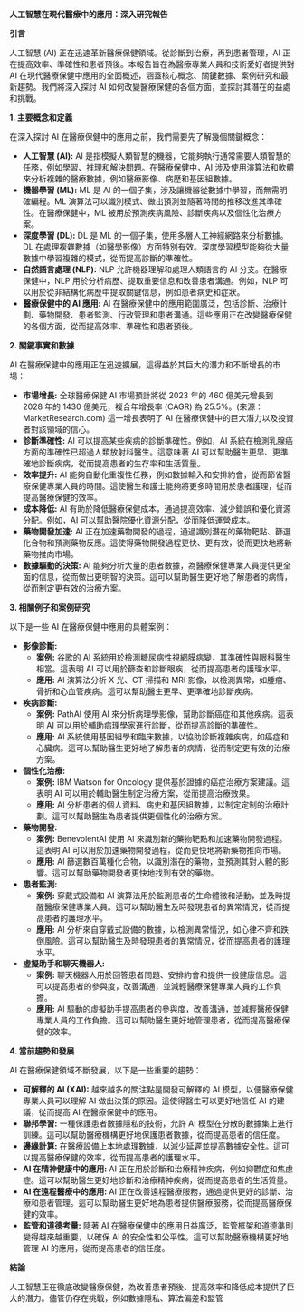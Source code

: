 **人工智慧在現代醫療中的應用：深入研究報告**

**引言**

人工智慧 (AI) 正在迅速革新醫療保健領域。從診斷到治療，再到患者管理，AI 正在提高效率、準確性和患者預後。本報告旨在為醫療專業人員和技術愛好者提供對 AI 在現代醫療保健中應用的全面概述，涵蓋核心概念、關鍵數據、案例研究和最新趨勢。我們將深入探討 AI 如何改變醫療保健的各個方面，並探討其潛在的益處和挑戰。

**1. 主要概念和定義**

在深入探討 AI 在醫療保健中的應用之前，我們需要先了解幾個關鍵概念：

*   **人工智慧 (AI):** AI 是指模擬人類智慧的機器，它能夠執行通常需要人類智慧的任務，例如學習、推理和解決問題。在醫療保健中，AI 涉及使用演算法和軟體來分析複雜的醫療數據，例如醫療影像、病歷和基因組數據。
*   **機器學習 (ML):** ML 是 AI 的一個子集，涉及讓機器從數據中學習，而無需明確編程。ML 演算法可以識別模式、做出預測並隨著時間的推移改進其準確性。在醫療保健中，ML 被用於預測疾病風險、診斷疾病以及個性化治療方案。
*   **深度學習 (DL):** DL 是 ML 的一個子集，使用多層人工神經網路來分析數據。DL 在處理複雜數據（如醫學影像）方面特別有效。深度學習模型能夠從大量數據中學習複雜的模式，從而提高診斷的準確性。
*   **自然語言處理 (NLP):** NLP 允許機器理解和處理人類語言的 AI 分支。在醫療保健中，NLP 用於分析病歷、提取重要信息和改善患者溝通。例如，NLP 可以用於從非結構化病歷中提取關鍵信息，例如患者病史和症狀。
*   **醫療保健中的 AI 應用:** AI 在醫療保健中的應用範圍廣泛，包括診斷、治療計劃、藥物開發、患者監測、行政管理和患者溝通。這些應用正在改變醫療保健的各個方面，從而提高效率、準確性和患者預後。

**2. 關鍵事實和數據**

AI 在醫療保健中的應用正在迅速擴展，這得益於其巨大的潛力和不斷增長的市場：

*   **市場增長:** 全球醫療保健 AI 市場預計將從 2023 年的 460 億美元增長到 2028 年的 1430 億美元，複合年增長率 (CAGR) 為 25.5%。(來源：MarketResearch.com) 這一增長表明了 AI 在醫療保健中的巨大潛力以及投資者對該領域的信心。
*   **診斷準確性:** AI 可以提高某些疾病的診斷準確性。例如，AI 系統在檢測乳腺癌方面的準確性已超過人類放射科醫生。這意味著 AI 可以幫助醫生更早、更準確地診斷疾病，從而提高患者的生存率和生活質量。
*   **效率提升:** AI 能夠自動化重複性任務，例如數據輸入和安排約會，從而節省醫療保健專業人員的時間。這使醫生和護士能夠將更多時間用於患者護理，從而提高醫療保健的效率。
*   **成本降低:** AI 有助於降低醫療保健成本，通過提高效率、減少錯誤和優化資源分配。例如，AI 可以幫助醫院優化資源分配，從而降低運營成本。
*   **藥物開發加速:** AI 正在加速藥物開發的過程，通過識別潛在的藥物靶點、篩選化合物和預測藥物反應。這使得藥物開發過程更快、更有效，從而更快地將新藥物推向市場。
*   **數據驅動的決策:** AI 能夠分析大量的患者數據，為醫療保健專業人員提供更全面的信息，從而做出更明智的決策。這可以幫助醫生更好地了解患者的病情，從而制定更有效的治療方案。

**3. 相關例子和案例研究**

以下是一些 AI 在醫療保健中應用的具體案例：

*   **影像診斷:**
    *   **案例:** 谷歌的 AI 系統用於檢測糖尿病性視網膜病變，其準確性與眼科醫生相當。這表明 AI 可以用於篩查和診斷眼疾，從而提高患者的護理水平。
    *   **應用:** AI 演算法分析 X 光、CT 掃描和 MRI 影像，以檢測異常，如腫瘤、骨折和心血管疾病。這可以幫助醫生更早、更準確地診斷疾病。
*   **疾病診斷:**
    *   **案例:** PathAI 使用 AI 來分析病理學影像，幫助診斷癌症和其他疾病。這表明 AI 可以用於輔助病理學家進行診斷，從而提高診斷的準確性。
    *   **應用:** AI 系統使用基因組學和臨床數據，以協助診斷複雜疾病，如癌症和心臟病。這可以幫助醫生更好地了解患者的病情，從而制定更有效的治療方案。
*   **個性化治療:**
    *   **案例:** IBM Watson for Oncology 提供基於證據的癌症治療方案建議。這表明 AI 可以用於輔助醫生制定治療方案，從而提高治療效果。
    *   **應用:** AI 分析患者的個人資料、病史和基因組數據，以制定定制的治療計劃。這可以幫助醫生為患者提供更個性化的治療方案。
*   **藥物開發:**
    *   **案例:** BenevolentAI 使用 AI 來識別新的藥物靶點和加速藥物開發過程。這表明 AI 可以用於加速藥物開發過程，從而更快地將新藥物推向市場。
    *   **應用:** AI 篩選數百萬種化合物，以識別潛在的藥物，並預測其對人體的影響。這可以幫助藥物開發者更快地找到有效的藥物。
*   **患者監測:**
    *   **案例:** 穿戴式設備和 AI 演算法用於監測患者的生命體徵和活動，並及時提醒醫療保健專業人員。這可以幫助醫生及時發現患者的異常情況，從而提高患者的護理水平。
    *   **應用:** AI 分析來自穿戴式設備的數據，以檢測異常情況，如心律不齊和跌倒風險。這可以幫助醫生及時發現患者的異常情況，從而提高患者的護理水平。
*   **虛擬助手和聊天機器人:**
    *   **案例:** 聊天機器人用於回答患者問題、安排約會和提供一般健康信息。這可以提高患者的參與度，改善溝通，並減輕醫療保健專業人員的工作負擔。
    *   **應用:** AI 驅動的虛擬助手提高患者的參與度，改善溝通，並減輕醫療保健專業人員的工作負擔。這可以幫助醫生更好地管理患者，從而提高醫療保健的效率。

**4. 當前趨勢和發展**

AI 在醫療保健領域不斷發展，以下是一些重要的趨勢：

*   **可解釋的 AI (XAI):** 越來越多的關注點是開發可解釋的 AI 模型，以便醫療保健專業人員可以理解 AI 做出決策的原因。這使得醫生可以更好地信任 AI 的建議，從而提高 AI 在醫療保健中的應用。
*   **聯邦學習:** 一種保護患者數據隱私的技術，允許 AI 模型在分散的數據集上進行訓練。這可以幫助醫療機構更好地保護患者數據，從而提高患者的信任度。
*   **邊緣計算:** 在醫療設備上本地處理數據，以減少延遲並提高數據安全性。這可以提高醫療保健的效率，從而提高患者的護理水平。
*   **AI 在精神健康中的應用:** AI 正在用於診斷和治療精神疾病，例如抑鬱症和焦慮症。這可以幫助醫生更好地診斷和治療精神疾病，從而提高患者的生活質量。
*   **AI 在遠程醫療中的應用:** AI 正在改善遠程醫療服務，通過提供更好的診斷、治療和患者管理。這可以幫助醫生更好地為患者提供醫療服務，從而提高醫療保健的效率。
*   **監管和道德考量:** 隨著 AI 在醫療保健中的應用日益廣泛，監管框架和道德準則變得越來越重要，以確保 AI 的安全性和公平性。這可以幫助醫療機構更好地管理 AI 的應用，從而提高患者的信任度。

**結論**

人工智慧正在徹底改變醫療保健，為改善患者預後、提高效率和降低成本提供了巨大的潛力。儘管仍存在挑戰，例如數據隱私、算法偏差和監管
